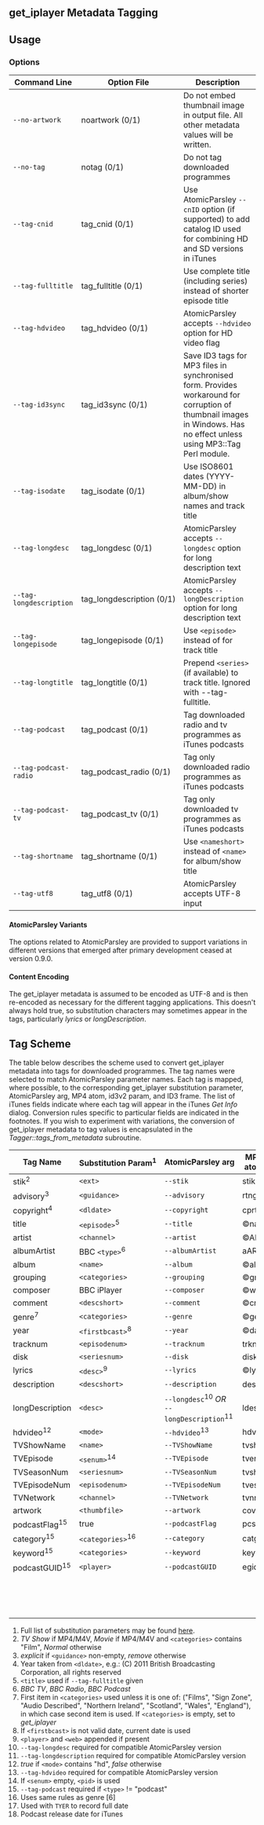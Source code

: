 ## get_iplayer Metadata Tagging

## Usage

### Options

|Command&#160;Line|Option&#160;File|Description
|-----------------|----------------|-----------
|`--no-artwork`|noartwork&#160;(0/1)|Do not embed thumbnail image in output file.  All other metadata values will be written.
|`--no-tag`|notag&#160;(0/1)|Do not tag downloaded programmes
|`--tag-cnid`|tag_cnid&#160;(0/1)|Use AtomicParsley `--cnID` option (if supported) to add catalog ID used for combining HD and SD versions in iTunes
|`--tag-fulltitle`|tag_fulltitle&#160;(0/1)|Use complete title (including series) instead of shorter episode title
|`--tag-hdvideo`|tag_hdvideo&#160;(0/1)|AtomicParsley accepts `--hdvideo` option for HD video flag
|`--tag-id3sync`|tag_id3sync&#160;(0/1)|Save ID3 tags for MP3 files in synchronised form. Provides workaround for corruption of thumbnail images in Windows. Has no effect unless using MP3::Tag Perl module.
|`--tag-isodate`|tag_isodate&#160;(0/1)|Use ISO8601 dates (YYYY-MM-DD) in album/show names and track title
|`--tag-longdesc`|tag_longdesc&#160;(0/1)|AtomicParsley accepts `--longdesc` option for long description text
|`--tag-longdescription`|tag_longdescription&#160;(0/1)|AtomicParsley accepts `--longDescription` option for long description text
|`--tag-longepisode`|tag_longepisode&#160;(0/1)|Use `<episode>` instead of <episodeshort> for track title
|`--tag-longtitle`|tag_longtitle&#160;(0/1)|Prepend `<series>` (if available) to track title. Ignored with --tag-fulltitle.
|`--tag-podcast`|tag_podcast&#160;(0/1)|Tag downloaded radio and tv programmes as iTunes podcasts
|`--tag-podcast-radio`|tag_podcast_radio&#160;(0/1)|Tag only downloaded radio programmes as iTunes podcasts
|`--tag-podcast-tv`|tag_podcast_tv&#160;(0/1)|Tag only downloaded tv programmes as iTunes podcasts
|`--tag-shortname`|tag_shortname&#160;(0/1)|Use `<nameshort>` instead of `<name>` for album/show title
|`--tag-utf8`|tag_utf8&#160;(0/1)|AtomicParsley accepts UTF-8 input

#### AtomicParsley Variants

The options related to AtomicParsley are provided to support variations in different versions that emerged after primary development ceased at version 0.9.0.

#### Content Encoding

The get_iplayer metadata is assumed to be encoded as UTF-8 and is then re-encoded as necessary for the different tagging applications.  This doesn't always hold true, so substitution characters may sometimes appear in the tags, particularly _lyrics_ or _longDescription_.

## Tag Scheme

The table below describes the scheme used to convert get_iplayer metadata into tags for downloaded programmes.  The tag names were selected to match AtomicParsley parameter names.  Each tag is mapped, where possible, to the corresponding get_iplayer substitution parameter, AtomicParsley arg, MP4 atom, id3v2 param, and ID3 frame.  The list of iTunes fields indicate where each tag will appear in the iTunes *Get Info* dialog.  Conversion rules specific to particular fields are indicated in the footnotes.  If you wish to experiment with variations, the conversion of get_iplayer metadata to tag values is encapsulated in the *Tagger::tags_from_metadata* subroutine.

|Tag&#160;Name|Substitution&#160;Param<sup>1</sup>|AtomicParsley&#160;arg|MP4 atom|id3v2 Param |ID3 Frame|iTunes Field
|-----|-----|-----|-----|-----|-----|-----
|stik<sup>2</sup>|`<ext>`|`--stik`|stik|||Options:Media&#160;Kind
|advisory<sup>3</sup>|`<guidance>`|`--advisory`|rtng|||Summary:Advisory
|copyright<sup>4</sup>|`<dldate>`|`--copyright`|cprt|``--TCOP``|TCOP|Summary:Copyright
|title|`<episode>`<sup>5</sup>|`--title`|©nam|`--TIT2`|TIT2|Info:Name
|artist|`<channel>`|`--artist`|©ART|`--TPE1`|TPE1|Info:Artist
|albumArtist|BBC `<type>`<sup>6</sup>|`--albumArtist`|aART|`--TPE2`|TPE2|Info:Album&#160;Artist
|album|`<name>`|`--album`|©alb|`--TALB`|TALB|Info:Album
|grouping|`<categories>`|`--grouping`|©grp|`--TIT1`|TIT1|Info:Grouping
|composer|BBC iPlayer|`--composer`|©wrt|`--TCOM`|TCOM|Info:Composer
|comment|`<descshort>`|`--comment`|©cmt|`--COMM`|COMM|Info:Comments
|genre<sup>7</sup>|`<categories>`|`--genre`|©gen|`--TCON`|TCON|Info:Genre
|year|`<firstbcast>`<sup>8</sup>|`--year`|©day|`--TYER`|TYER|Info:Year
|tracknum|`<episodenum>`|`--tracknum`|trkn|`--TRCK`|TRCK|Info:Track&#160;Number
|disk|`<seriesnum>`|`--disk`|disk|`--TPOS`|TPOS|Info:Disc&#160;Number
|lyrics|`<desc>`<sup>9</sup>|`--lyrics`|©lyr|`--USLT`|USLT|Lyrics
|description|`<descshort>`|`--description`|desc||TIT3<sup>15</sup>|Video:Description
|longDescription|`<desc>`|`--longdesc`<sup>10</sup>&#160;*OR*<br/>`--longDescription`<sup>11</sup>|ldes||TDES<sup>15</sup>|(Hidden):Long&#160;Description
|hdvideo<sup>12</sup>|`<mode>`|`--hdvideo`<sup>13</sup>|hdvd|||(Browser):HD&#160;Icon
|TVShowName|`<name>`|`--TVShowName`|tvsh|||Video:Show
|TVEpisode|`<senum>`<sup>14</sup>|`--TVEpisode`|tven|||Video:Episode&#160;ID
|TVSeasonNum|`<seriesnum>`|`--TVSeasonNum`|tvsh|||Video:Season&#160;Number
|TVEpisodeNum|`<episodenum>`|`--TVEpisodeNum`|tves|||Video:Episode&#160;Number
|TVNetwork|`<channel>`|`--TVNetwork`|tvnn|||(Hidden):TV&#160;Network
|artwork|`<thumbfile>`|`--artwork`|covr||APIC|Artwork
|podcastFlag<sup>15</sup>|true|`--podcastFlag`|pcst||PCST|Options:Media&#160;Kind
|category<sup>15</sup>|`<categories>`<sup>16</sup>|`--category`|catg||TCAT|(Hidden):Podcast&#160;Category
|keyword<sup>15</sup>|`<categories>`|`--keyword`|keyw||TKWD|(Hidden):Podcast&#160;Keywords
|podcastGUID<sup>15</sup>|`<player>`|`--podcastGUID`|egid||TGID|(Hidden):Podcast&#160;GUID
|||||`--TDAT`|TDAT<sup>17</sup>|---
|||||`--TIME`|TIME<sup>17</sup>|---
||||||TDRL<sup>18</sup>|---

1. Full list of substitution parameters may be found [here](/wiki/documentation#substitution-parameters).
2. *TV Show* if MP4/M4V, *Movie* if MP4/M4V and `<categories>` contains "Film", *Normal* otherwise
3. *explicit* if `<guidance>` non-empty, *remove* otherwise
4. Year taken from `<dldate>`, e.g.: (C) 2011 British Broadcasting Corporation, all rights reserved
5. `<title>` used if `--tag-fulltitle` given
6. *BBC TV*, *BBC Radio*, *BBC Podcast*
7. First item in `<categories>` used unless it is one of: ("Films", "Sign Zone", "Audio Described", "Northern Ireland", "Scotland", "Wales", "England"), in which case second item is used.  If `<categories>` is empty, set to *get_iplayer*
8. If `<firstbcast>` is not valid date, current date is used
9. `<player>` and `<web>` appended if present
10. `--tag-longdesc` required for compatible AtomicParsley version
11. `--tag-longdescription` required for compatible AtomicParsley version
12. *true* if `<mode>` contains "hd", *false* otherwise
13. `--tag-hdvideo` required for compatible AtomicParsley version
14. If `<senum>` empty, `<pid>` is used
15. `--tag-podcast` required if `<type>` != "podcast"
16. Uses same rules as genre [6]
17. Used with `TYER` to record full date
18. Podcast release date for iTunes
